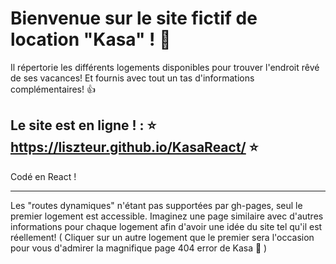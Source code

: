 # Bienvenue sur le site fictif de location "Kasa" ! :rose:

Il répertorie les différents logements disponibles pour trouver l'endroit rêvé de ses vacances!
Et fournis avec tout un tas d'informations complémentaires! :+1:

Le site est en ligne ! : :star:   https://liszteur.github.io/KasaReact/    :star:
-
Codé en React ! 

----------------------------------------------------------------------------------------------------------
Les "routes dynamiques" n'étant pas supportées par gh-pages, seul le premier logement est accessible. 
Imaginez une page similaire avec d'autres informations pour chaque logement afin d'avoir une idée du site tel qu'il est réellement! 
( Cliquer sur un autre logement que le premier sera l'occasion pour vous d'admirer la magnifique page 404 error de Kasa :rose: )

